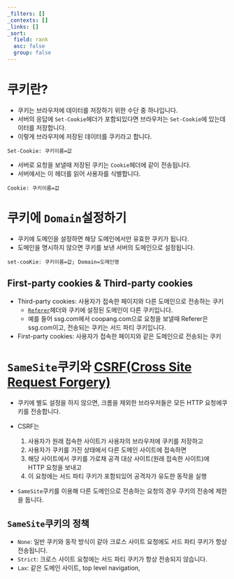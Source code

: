 ```yaml
---
_filters: []
_contexts: []
_links: []
_sort:
  field: rank
  asc: false
  group: false
---
```

# 쿠키란?
- 쿠키는 브라우저에 데이터를 저장하기 위한 수단 중 하나입니다.
- 서버의 응답에 `Set-Cookie`헤더가 포함되있다면 브라우저는 `Set-Cookie`에 있는데이터를 저장합니다.
- 이렇게 브라우저에 저장된 데이터를 쿠키라고 합니다.
```
Set-Cookie: 쿠키이름=값
```

- 서버로 요청을 보낼때 저장된 쿠키는 `Cookie`헤더에 같이 전송됩니다.
- 서버에서는 이 헤더를 읽어 사용자를 식별합니다.
```
Cookie: 쿠키이름=값
```
# 쿠키에 `Domain`설정하기
- 쿠키에 도메인을 설정하면 해당 도메인에서만 유효한 쿠키가 됩니다.
- 도메인을 명시하지 않으면 쿠키를 보낸 서버의 도메인으로 설정됩니다.
```
set-cooKie: 쿠키이름=값; Domain=도메인명
```
## First-party cookies & Third-party cookies
- Third-party cookies: 사용자가 접속한 페이지와 다른 도메인으로 전송하는 쿠키
	- [`Referer`](https://developer.mozilla.org/ko/docs/Web/HTTP/Headers/Referer)헤더와 쿠키에 설정된 도메인이 다른 쿠키입니다.
	- 예를 들어 ssg.com에서 coopang.com으로 요청을 보낼때 Referer은 ssg.com이고, 전송되는 쿠키는 서드 파티 쿠키입니다.
- First-party cookies: 사용자가 접속한 페이지와 같은 도메인으로 전송되는 쿠키
# `SameSite`쿠키와 [CSRF(Cross Site Request Forgery)](https://ko.wikipedia.org/wiki/%EC%82%AC%EC%9D%B4%ED%8A%B8_%EA%B0%84_%EC%9A%94%EC%B2%AD_%EC%9C%84%EC%A1%B0)
- 쿠키에 별도 설정을 하지 않으면, 크롬을 제외한 브라우저들은 모든 HTTP 요청에쿠키를 전송합니다.
- CSRF는 
	1. 사용자가 원래 접속한 사이트가 사용자의 브라우저에 쿠키를 저장하고 
	2. 사용자가 쿠키를 가진 상태에서 다른 도메인 사이트에 접속하면
	3. 해당 사이트에서 쿠키를 가로채 공격 대상 사이트(원래 접속한 사이트)에 HTTP 요청을 보내고
	4. 이 요청에는 서드 파티 쿠키가 포함되있어 공격자가 유도한 동작을 실행

- `SameSite`쿠키를 이용해 다른 도메인으로 전송하는 요청의 경우 쿠키의 전송에 제한을 둡니다.
## `SameSite`쿠키의 정책
- `None`: 일반 쿠키와 동작 방식이 같아 크로스 사이트 요청에도 서드 파티 쿠키가 항상 전송됩니다.
- `Strict`: 크로스 사이트 요청에는 서드 파티 쿠키가 항상 전송되지 않습니다.
- `Lax`: 같은 도메인 사이트, top level navigation, 